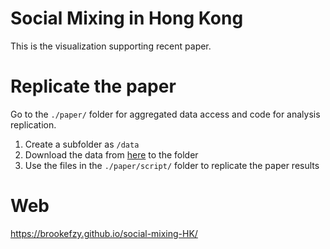 # Social Mixing in Hong Kong
This is the visualization supporting recent paper.

# Replicate the paper
Go to the `./paper/` folder for aggregated data access and code for analysis replication.
1. Create a subfolder as `/data`
2. Download the data from [here](https://www.dropbox.com/scl/fo/6x55ps2wqql3g5frpjfru/AAUFt5c1wf5MlH6_jtE2Mck?rlkey=rf0wkdxdycsvxas93xhdtj7xc&dl=0) to the folder
3. Use the files in the `./paper/script/` folder to replicate the paper results

# Web
https://brookefzy.github.io/social-mixing-HK/
